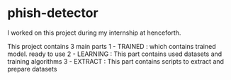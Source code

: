 # phish-detector
I worked on this project during my internship at henceforth.

This project contains 3 main parts
 1 - TRAINED : which contains trained model. ready to use
 2 - LEARNING : This part contains used datasets and training algorithms
 3 - EXTRACT : This part contains scripts to extract and prepare datasets
